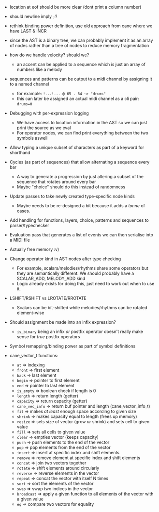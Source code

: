- location at eof should be more clear (dont print a column number)

- should newline imply `;`?

- rethink binding power definition, use old approach from cane where we have LAST & INCR

- since the AST is a binary tree, we can probably implement it as an
array of nodes rather than a tree of nodes to reduce memory fragmentation

- how do we handle velocity? should we?
  - an accent can be applied to a sequence which is just an array of numbers like a melody

- sequences and patterns can be output to a midi channel by assigning it to a named channel
  - for example: `!...!... @ 65 . 64 ~> "drums"`
  - this can later be assigned an actual midi channel as a cli pair: `drums=0`

- Debugging with per-expression logging
  - We have access to location information in the AST so we can just print
  the source as we eval
  - For operator nodes, we can find print everything between the two symbols aswell

- Allow typing a unique subset of characters as part of a keyword for shorthand

- Cycles (as part of sequences) that allow alternating a sequence every bar
  - A way to generate a progression by just altering a subset of the sequence that
  rotates around every bar
  - Maybe "choice" should do this instead of randomness

- Update passes to take newly created type-specific node kinds
  - Maybe needs to be re-designed a bit because it adds a _tonne_ of cases.

- Add handling for functions, layers, choice, patterns and sequences to parser/typechecker

- Evaluation pass that generates a list of events we can then serialise into
a MIDI file

- Actually free memory :v)

- Change operator kind in AST nodes after type checking
  - For example, scalars/melodies/rhythms share some operators but they are
  semantically different. We should probably have a SCALAR_ADD, MELODY_ADD kind
  - Logic already exists for doing this, just need to work out when to use it.

- LSHIFT/RSHIFT vs LROTATE/RROTATE
  - Scalars can be bit-shifted while melodies/rhythms can be rotated element-wise

- Should assignment be made into an infix expression?
  - `is_binary` being an infix _or_ postfix operator doesn't really make sense
  for _true_ postfix operators

- Symbol remapping/binding power as part of symbol definitions

- cane_vector_t functions:
  - `at`            =>   indexing
  - `front`         =>   first element
  - `back`          =>   last element
  - `begin`         =>   pointer to first element
  - `end`           =>   pointer to last element
  - `is_empty`      =>   boolean check if length is 0
  - `length`        =>   return length (getter)
  - `capacity`      =>   return capacity (getter)
  - `cane_vec_info` =>   return buf pointer and length (cane_vector_info_t)
  - `fit`           =>   makes _at least_ enough space according to given size
  - `shrink`        =>   makes capacity equal to length (frees up memory)
  - `resize`        =>   sets size of vector (grow _or_ shrink) and sets cell to given value
  - `fill`          =>   sets all cells to given value
  - `clear`         =>   empties vector (keeps capacity)
  - `push`          =>   push elements to the end of the vector
  - `pop`           =>   pop elements from the end of the vector
  - `insert`        =>   insert at specific index and shift elements
  - `remove`        =>   remove element at specific index and shift elements
  - `concat`        =>   join two vectors together
  - `rotate`        =>   shift elements around circularly
  - `reverse`       =>   reverse elements in the vector
  - `repeat`        =>   concat the vector with itself N times
  - `sort`          =>   sort the elements of the vector
  - `swap`          =>   swap two indices in the vector
  - `broadcast`     =>   apply a given function to all elements of the vector with a given value
  - `eq`            =>   compare two vectors for equality
